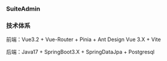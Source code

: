 ### SuiteAdmin

### 技术体系

前端：Vue3.2 + Vue-Router + Pinia + Ant Design Vue 3.X + Vite

后端：Java17 + SpringBoot3.X + SpringDataJpa + Postgresql
